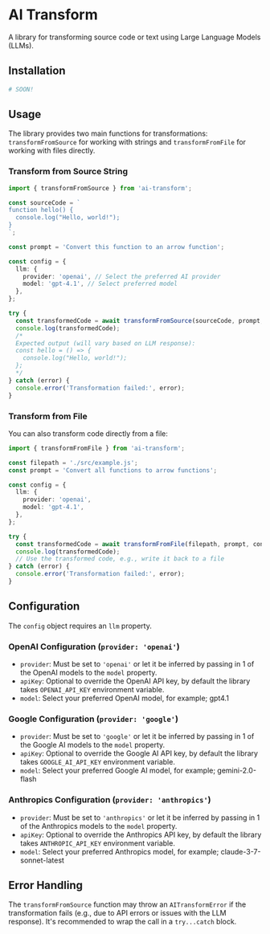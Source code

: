 # AI Transform

A library for transforming source code or text using Large Language Models (LLMs).

## Installation

```bash
# SOON!
```

## Usage

The library provides two main functions for transformations: `transformFromSource` for working with strings and `transformFromFile` for working with files directly.

### Transform from Source String

```typescript
import { transformFromSource } from 'ai-transform';

const sourceCode = `
function hello() {
  console.log("Hello, world!");
}
`;

const prompt = 'Convert this function to an arrow function';

const config = {
  llm: {
    provider: 'openai', // Select the preferred AI provider
    model: 'gpt-4.1', // Select preferred model
  },
};

try {
  const transformedCode = await transformFromSource(sourceCode, prompt, config);
  console.log(transformedCode);
  /*
  Expected output (will vary based on LLM response):
  const hello = () => {
    console.log("Hello, world!");
  };
  */
} catch (error) {
  console.error('Transformation failed:', error);
}
```

### Transform from File

You can also transform code directly from a file:

```typescript
import { transformFromFile } from 'ai-transform';

const filepath = './src/example.js';
const prompt = 'Convert all functions to arrow functions';

const config = {
  llm: {
    provider: 'openai',
    model: 'gpt-4.1',
  },
};

try {
  const transformedCode = await transformFromFile(filepath, prompt, config);
  console.log(transformedCode);
  // Use the transformed code, e.g., write it back to a file
} catch (error) {
  console.error('Transformation failed:', error);
}
```

## Configuration

The `config` object requires an `llm` property.

### OpenAI Configuration (`provider: 'openai'`)

- `provider`: Must be set to `'openai'` or let it be inferred by passing in 1 of the OpenAI models to the `model` property.
- `apiKey`: Optional to override the OpenAI API key, by default the library takes `OPENAI_API_KEY` environment variable.
- `model`: Select your preferred OpenAI model, for example; gpt4.1

### Google Configuration (`provider: 'google'`)

- `provider`: Must be set to `'google'` or let it be inferred by passing in 1 of the Google AI models to the `model` property.
- `apiKey`: Optional to override the Google AI API key, by default the library takes `GOOGLE_AI_API_KEY` environment variable.
- `model`: Select your preferred Google AI model, for example; gemini-2.0-flash

### Anthropics Configuration (`provider: 'anthropics'`)

- `provider`: Must be set to `'anthropics'` or let it be inferred by passing in 1 of the Anthropics models to the `model` property.
- `apiKey`: Optional to override the Anthropics API key, by default the library takes `ANTHROPIC_API_KEY` environment variable.
- `model`: Select your preferred Anthropics model, for example; claude-3-7-sonnet-latest

## Error Handling

The `transformFromSource` function may throw an `AITransformError` if the transformation fails (e.g., due to API errors or issues with the LLM response). It's recommended to wrap the call in a `try...catch` block.
